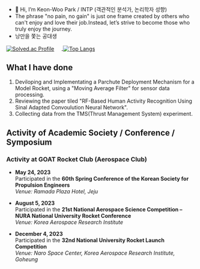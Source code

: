 
- 👋 Hi, I’m Keon-Woo Park / INTP (객관적인 분석가, 논리학자 성향)
- The phrase "no pain, no gain" is just one frame created by others who can't enjoy and love their job.Instead, let’s strive to become those who truly enjoy the journey.
- 낭만을 쫓는 공대생

<a href="https://solved.ac/hiccupkw/">
  <img src="http://mazassumnida.wtf/api/v2/generate_badge?boj=hiccupkw" alt="Solved.ac Profile" style="vertical-align:middle; margin-right: 20px;"/>
</a>
<a href="https://github.com/anuraghazra/github-readme-stats">
  <img src="https://github-readme-stats.vercel.app/api/top-langs/?username=chaos1231107&show_icons=true&theme=blue-green" alt="Top Langs" style="vertical-align:middle;"/>
</a>

## What I have done
1. Deviloping and Implementating a Parchute Deployment Mechanism for a Model Rocket, using a "Moving Average Filter" for sensor data processing.
2. Reviewing the paper tiled "RF-Based Human Activity Recognition Using Sinal Adapted Convoulution Neural Network".
3. Collecting data from the TMS(Thrust Management System) experiment.

## Activity of Academic Society / Conference / Symposium

### Activity at GOAT Rocket Club (Aerospace Club)
- **May 24, 2023**  
  Participated in the **60th Spring Conference of the Korean Society for Propulsion Engineers**  
  _Venue: Ramada Plaza Hotel, Jeju_

- **August 5, 2023**  
  Participated in the **21st National Aerospace Science Competition – NURA National University Rocket Conference**  
  _Venue: Korea Aerospace Research Institute_

- **December 4, 2023**  
  Participated in the **32nd National University Rocket Launch Competition**  
  _Venue: Naro Space Center, Korea Aerospace Research Institute, Goheung_








